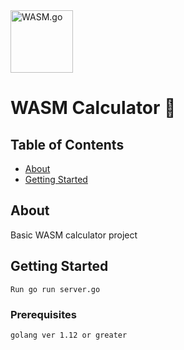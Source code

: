 <img src="https://miro.medium.com/max/4000/1*mzE0j8x2FurAB0hkwENFlw.png" alt="WASM.go" width="100" height="100" />

# WASM Calculator 🧮

## Table of Contents

- [About](#about)
- [Getting Started](#getting_started)


## About <a name = "about"></a>

Basic WASM calculator project

## Getting Started <a name = "getting_started"></a>

``` Run go run server.go ```

### Prerequisites


```
golang ver 1.12 or greater
```

